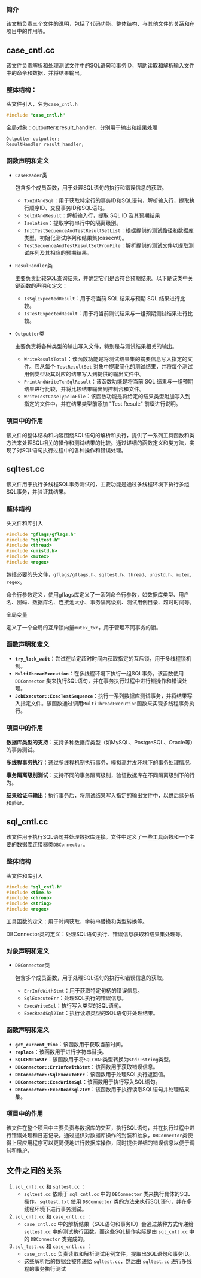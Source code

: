 ### 简介

该文档负责三个文件的说明，包括了代码功能、整体结构、与其他文件的关系和在项目中的作用等。



## case_cntl.cc 

该文件负责解析和处理测试文件中的SQL语句和事务ID，帮助读取和解析输入文件中的命令和数据，并将结果输出。

### 整体结构：

头文件引入，名为`case_cntl.h`

```c++
#include "case_cntl.h"
```



全局对象：outputter`和`result_handler，分别用于输出和结果处理

```c++
Outputter outputter;
ResultHandler result_handler;
```



### 函数声明和定义

- `CaseReader`类

   包含多个成员函数，用于处理SQL语句的执行和错误信息的获取。

  - `TxnIdAndSql`：用于获取特定行的事务ID和SQL语句，解析输入行，提取执行顺序ID、交易事务ID和SQL语句。
  - `SqlIdAndResult`：解析输入行，提取 SQL ID 及其预期结果
  - `Isolation`：提取字符串行中的隔离级别。
  - `InitTestSequenceAndTestResultSetList`：根据提供的测试路径和数据库类型，初始化测试序列和结果集(casecntl)。
  - `TestSequenceAndTestResultSetFromFile`：解析提供的测试文件以提取测试序列及其相应的预期结果。

- `ResulHandler`类

  主要负责比较SQL查询结果，并确定它们是否符合预期结果。以下是该类中关键函数的声明和定义：

  - `IsSqlExpectedResult`：用于将当前 SQL 结果与预期 SQL 结果进行比较。
  - `IsTestExpectedResult`：用于将当前测试结果与一组预期测试结果进行比较。

- `Outputter`类

  主要负责将各种类型的输出写入文件，特别是与测试结果相关的输出。

  - `WriteResultTotal`：该函数功能是将测试结果集的摘要信息写入指定的文件。它从每个 `TestResultSet` 对象中提取简化的测试结果，并将每个测试用例类型及其对应的结果写入到提供的输出文件中。
  - `PrintAndWriteTxnSqlResult`：该函数功能是将当前 SQL 结果与一组预期结果进行比较，并将比较结果输出到控制台和文件。
  - `WriteTestCaseTypeToFile`：该函数功能是将给定的结果类型附加写入到指定的文件中，并在结果类型前添加 "Test Result:" 前缀进行说明。

### 项目中的作用

该文件的整体结构和内容围绕SQL语句的解析和执行，提供了一系列工具函数和类方法来处理SQL相关的操作和测试结果的比较。通过详细的函数定义和类方法，实现了对SQL语句执行过程中的各种操作和错误处理。

#### 	

## sqltest.cc 

该文件用于执行多线程SQL事务测试的，主要功能是通过多线程环境下执行多组SQL事务，并验证其结果。

### 整体结构

头文件和库引入

```c++
#include "gflags/gflags.h"
#include "sqltest.h"
#include <thread>
#include <unistd.h>
#include <mutex>
#include <regex>
```

包括必要的头文件，`gflags/gflags.h`、`sqltest.h`、`thread`、`unistd.h`、`mutex`、`regex`。

命令行参数定义，使用gflags库定义了一系列命令行参数，如数据库类型、用户名、密码、数据库名、连接池大小、事务隔离级别、测试用例目录、超时时间等。

全局变量

定义了一个全局的互斥锁向量`mutex_txn`，用于管理不同事务的锁。

### 函数声明和定义

- **`try_lock_wait`**：尝试在给定超时时间内获取指定的互斥锁，用于多线程锁机制。
- **`MultiThreadExecution`**：在多线程环境下执行一组SQL事务。该函数使用 `DBConnector` 类来执行SQL语句，并在事务执行过程中进行锁操作和错误处理。
- **`JobExecutor::ExecTestSequence`**：执行一系列数据库测试事务，并将结果写入指定文件。该函数通过调用`MultiThreadExecution`函数来实现多线程事务执行。

### 项目中的作用

**数据库类型的支持**：支持多种数据库类型（如MySQL、PostgreSQL、Oracle等）的事务测试。

**多线程事务执行**：通过多线程机制执行事务，模拟高并发环境下的事务处理情况。

**事务隔离级别测试**：支持不同的事务隔离级别，验证数据库在不同隔离级别下的行为。

**结果验证与输出**：执行事务后，将测试结果写入指定的输出文件中，以供后续分析和验证。



## sql_cntl.cc 

该文件用于执行SQL语句并处理数据库连接。文件中定义了一些工具函数和一个主要的数据库连接器类`DBConnector`。

### 整体结构

头文件和库引入

```c++
#include "sql_cntl.h"
#include <time.h>
#include <chrono>
#include <string>
#include <regex>
```

工具函数的定义：用于时间获取、字符串替换和类型转换等。

DBConnector类的定义：处理SQL语句执行、错误信息获取和结果集处理等。



### 对象声明和定义

- `DBConnector`类

  包含多个成员函数，用于处理SQL语句的执行和错误信息的获取。

  - `ErrInfoWithStmt`：用于获取特定句柄的错误信息。
  - `SqlExecuteErr`：处理SQL执行的错误信息。
  - `ExecWriteSql`：执行写入类型的SQL语句。
  - `ExecReadSql2Int`：执行读取类型的SQL语句并处理结果。



### 函数声明和定义

- **`get_current_time`**：该函数用于获取当前时间。
- **`replace`**：该函数用于进行字符串替换。
- **`SQLCHARToStr`**：该函数用于将`SQLCHAR`类型转换为`std::string`类型。
- **`DBConnector::ErrInfoWithStmt`**：该函数用于获取错误信息。
- **`DBConnector::SqlExecuteErr`**：该函数用于处理SQL执行返回值。
- **`DBConnector::ExecWriteSql`**：该函数用于执行写入SQL语句。
- **`DBConnector::ExecReadSql2Int`**：该函数用于执行读取SQL语句并处理结果集。



### 项目中的作用

该文件在整个项目中主要负责与数据库的交互，执行SQL语句，并在执行过程中进行错误处理和日志记录。通过提供对数据库操作的封装和抽象，`DBConnector`类使得上层应用程序可以更简便地进行数据库操作，同时提供详细的错误信息以便于调试和维护。



## 文件之间的关系

1. `sql_cntl.cc` 和 `sqltest.cc` ：
   - `sqltest.cc` 依赖于 `sql_cntl.cc` 中的 `DBConnector` 类来执行具体的SQL操作。`sqltest.txt` 使用 `DBConnector` 类的方法来执行SQL语句，并在多线程环境下进行事务测试。
2. `sql_cntl.cc` 和 `case_cntl.cc` ：
   - `case_cntl.cc` 中的解析结果（SQL语句和事务ID）会通过某种方式传递给 `sqltest.cc` 中的测试执行函数。而这些SQL操作实际是由 `sql_cntl.cc` 中的 `DBConnector` 类完成的。
3. `sql_test.cc` 和 `case_cntl.cc` ：
   - `case_cntl.cc` 负责读取和解析测试用例文件，提取出SQL语句和事务ID。
   - 这些解析后的数据会被传递给 `sqltest.cc`，然后由 `sqltest.cc` 进行多线程的事务执行测试
